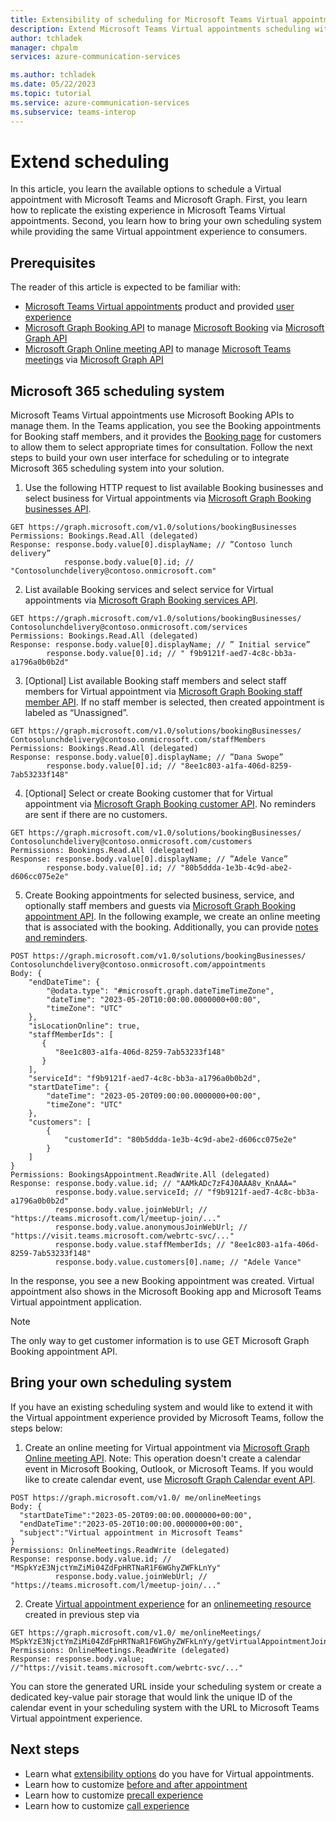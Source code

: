 ```yaml
---
title: Extensibility of scheduling for Microsoft Teams Virtual appointments
description: Extend Microsoft Teams Virtual appointments scheduling with Azure Communication Services and Microsoft Graph API
author: tchladek
manager: chpalm
services: azure-communication-services

ms.author: tchladek
ms.date: 05/22/2023
ms.topic: tutorial
ms.service: azure-communication-services
ms.subservice: teams-interop
---
```


# Extend scheduling
In this article, you learn the available options to schedule a Virtual appointment with Microsoft Teams and Microsoft Graph. 
First, you learn how to replicate the existing experience in Microsoft Teams Virtual appointments. Second, you learn how to bring your own scheduling system while providing the same Virtual appointment experience to consumers.

## Prerequisites
The reader of this article is expected to be familiar with: 
-	[Microsoft Teams Virtual appointments](https://www.microsoft.com/microsoft-teams/premium/virtual-appointments) product and provided [user experience](https://guidedtour.microsoft.com/guidedtour/industry-longform/virtual-appointments/1/1) 
-	[Microsoft Graph Booking API](https://learn.microsoft.com/graph/api/resources/booking-api-overview?view=graph-rest-1.0) to manage [Microsoft Booking](https://www.microsoft.com/microsoft-365/business/scheduling-and-booking-app) via [Microsoft Graph API](https://learn.microsoft.com/graph/overview?view=graph-rest-1.0)
-	[Microsoft Graph Online meeting API](https://learn.microsoft.com/graph/api/resources/onlinemeeting?view=graph-rest-1.0) to manage [Microsoft Teams meetings](https://www.microsoft.com/microsoft-teams/online-meetings) via [Microsoft Graph API](https://learn.microsoft.com/graph/overview?view=graph-rest-1.0)

## Microsoft 365 scheduling system
Microsoft Teams Virtual appointments use Microsoft Booking APIs to manage them. In the Teams application, you see the Booking appointments for Booking staff members, and it provides the [Booking page](https://support.microsoft.com/office/customize-and-publish-a-booking-page-for-customers-to-schedule-appointments-72fc8c8c-325b-4a16-b7ab-87bc1f324e4f) for customers to allow them to select appropriate times for consultation. 
Follow the next steps to build your own user interface for scheduling or to integrate Microsoft 365 scheduling system into your solution.
1.	Use the following HTTP request to list available Booking businesses and select business for Virtual appointments via [Microsoft Graph Booking businesses API](https://learn.microsoft.com/graph/api/resources/bookingbusiness?view=graph-rest-1.0).

```
GET https://graph.microsoft.com/v1.0/solutions/bookingBusinesses
Permissions: Bookings.Read.All (delegated)
Response: response.body.value[0].displayName; // ”Contoso lunch delivery”
	        response.body.value[0].id; // "Contosolunchdelivery@contoso.onmicrosoft.com"
```
2.	List available Booking services and select service for Virtual appointments via [Microsoft Graph Booking services API](https://learn.microsoft.com/graph/api/resources/bookingservice?view=graph-rest-1.0).
```
GET https://graph.microsoft.com/v1.0/solutions/bookingBusinesses/ Contosolunchdelivery@contoso.onmicrosoft.com/services
Permissions: Bookings.Read.All (delegated)
Response: response.body.value[0].displayName; // ” Initial service”
	    response.body.value[0].id; // " f9b9121f-aed7-4c8c-bb3a-a1796a0b0b2d"
```
3.	[Optional] List available Booking staff members and select staff members for Virtual appointment via [Microsoft Graph Booking staff member API](https://learn.microsoft.com/graph/api/resources/bookingstaffmember?view=graph-rest-1.0). If no staff member is selected, then created appointment is labeled as “Unassigned”.
```
GET https://graph.microsoft.com/v1.0/solutions/bookingBusinesses/ Contosolunchdelivery@contoso.onmicrosoft.com/staffMembers
Permissions: Bookings.Read.All (delegated)
Response: response.body.value[0].displayName; // ”Dana Swope”
	    response.body.value[0].id; // "8ee1c803-a1fa-406d-8259-7ab53233f148"
```
4.	[Optional] Select or create Booking customer that for Virtual appointment via [Microsoft Graph Booking customer API](https://learn.microsoft.com/graph/api/resources/bookingcustomer?view=graph-rest-1.0). No reminders are sent if there are no customers.
```
GET https://graph.microsoft.com/v1.0/solutions/bookingBusinesses/ Contosolunchdelivery@contoso.onmicrosoft.com/customers
Permissions: Bookings.Read.All (delegated)
Response: response.body.value[0].displayName; // ”Adele Vance”
	    response.body.value[0].id; // "80b5ddda-1e3b-4c9d-abe2-d606cc075e2e"
```
5.	Create Booking appointments for selected business, service, and optionally staff members and guests via [Microsoft Graph Booking appointment API](https://learn.microsoft.com/graph/api/resources/bookingappointment?view=graph-rest-1.0). In the following example, we create an online meeting that is associated with the booking. Additionally, you can provide [notes and reminders](https://learn.microsoft.com/graph/api/resources/bookingappointment?view=graph-rest-1.0).
```
POST https://graph.microsoft.com/v1.0/solutions/bookingBusinesses/ Contosolunchdelivery@contoso.onmicrosoft.com/appointments
Body: {
    "endDateTime": {
        "@odata.type": "#microsoft.graph.dateTimeTimeZone",
        "dateTime": "2023-05-20T10:00:00.0000000+00:00",
        "timeZone": "UTC"
    },
    "isLocationOnline": true,
    "staffMemberIds": [
       {
          "8ee1c803-a1fa-406d-8259-7ab53233f148"
       }
    ],
    "serviceId": "f9b9121f-aed7-4c8c-bb3a-a1796a0b0b2d",
    "startDateTime": {
        "dateTime": "2023-05-20T09:00:00.0000000+00:00",
        "timeZone": "UTC"
    },
    "customers": [
        {
            "customerId": "80b5ddda-1e3b-4c9d-abe2-d606cc075e2e"
        }
    ]
}
Permissions: BookingsAppointment.ReadWrite.All (delegated)
Response: response.body.value.id; // "AAMkADc7zF4J0AAA8v_KnAAA="
          response.body.value.serviceId; // "f9b9121f-aed7-4c8c-bb3a-a1796a0b0b2d"
          response.body.value.joinWebUrl; // "https://teams.microsoft.com/l/meetup-join/..."
          response.body.value.anonymousJoinWebUrl; // "https://visit.teams.microsoft.com/webrtc-svc/..."
          response.body.value.staffMemberIds; // "8ee1c803-a1fa-406d-8259-7ab53233f148"
          response.body.value.customers[0].name; // "Adele Vance"
```
In the response, you see a new Booking appointment was created. Virtual appointment also shows in the Microsoft Booking app and Microsoft Teams Virtual appointment application.

> [!NOTE]
> The only way to get customer information is to use GET Microsoft Graph Booking appointment API.


## Bring your own scheduling system

If you have an existing scheduling system and would like to extend it with the Virtual appointment experience provided by Microsoft Teams, follow the steps below: 
1.	Create an online meeting for Virtual appointment via [Microsoft Graph Online meeting API](https://learn.microsoft.com/graph/api/resources/onlinemeeting?view=graph-rest-1.0). Note: This operation doesn't create a calendar event in Microsoft Booking, Outlook, or Microsoft Teams. If you would like to create calendar event, use [Microsoft Graph Calendar event API](https://learn.microsoft.com/graph/api/resources/event?view=graph-rest-1.0).
```
POST https://graph.microsoft.com/v1.0/ me/onlineMeetings
Body: {
  "startDateTime":"2023-05-20T09:00:00.0000000+00:00",
  "endDateTime":"2023-05-20T10:00:00.0000000+00:00",
  "subject":"Virtual appointment in Microsoft Teams"
}
Permissions: OnlineMeetings.ReadWrite (delegated)
Response: response.body.value.id; // "MSpkYzE3NjctYmZiMi04ZdFpHRTNaR1F6WGhyZWFkLnYy"
          response.body.value.joinWebUrl; // "https://teams.microsoft.com/l/meetup-join/..."
```

2.	Create [Virtual appointment experience](https://learn.microsoft.com/graph/api/virtualappointment-getvirtualappointmentjoinweburl?view=graph-rest-1.0&tabs=http) for an [onlinemeeting resource](https://learn.microsoft.com/graph/api/resources/onlinemeeting?view=graph-rest-1.0) created in previous step via 

```
GET https://graph.microsoft.com/v1.0/ me/onlineMeetings/ MSpkYzE3NjctYmZiMi04ZdFpHRTNaR1F6WGhyZWFkLnYy/getVirtualAppointmentJoinWebUrl
Permissions: OnlineMeetings.ReadWrite (delegated)
Response: response.body.value; //"https://visit.teams.microsoft.com/webrtc-svc/..."
```

You can store the generated URL inside your scheduling system or create a dedicated key-value pair storage that would link the unique ID of the calendar event in your scheduling system with the URL to Microsoft Teams Virtual appointment experience.

## Next steps
-	Learn what [extensibility options](./overview.md) do you have for Virtual appointments.
-	Learn how to customize [before and after appointment](./before-and-after-appointment.md)
-	Learn how to customize [precall experience](./precall.md)
-	Learn how to customize [call experience](./call.md)
